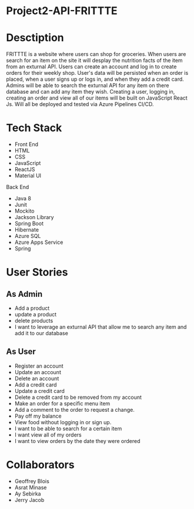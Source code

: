 # Project2-API-FRITTTE

# Desctiption
FRITTTE is a website where users can shop for groceries. When users are search for an item on the site it will desplay the nutrition facts of the item from an exturnal API. Users can create an account and log in to create orders for their weekly shop. User's data will be persisted when an order is placed, when a user signs up or logs in, and when they add a credit card. Admins will be able to search the exturnal API for any item on there database and can add any item they wish. Creating a user, logging in, creating an order and view all of our items will be built on JavaScript React Js. Will all be deployed and tested via Azure Pipelines CI/CD.

# Tech Stack

- Front End
- HTML
- CSS
- JavaScript
- ReactJS
- Material UI

Back End
- Java 8
- Junit
- Mockito
- Jackson Library
- Spring Boot
- Hibernate
- Azure SQL
- Azure Apps Service
- Spring

# User Stories

## As Admin
 - Add a product
 - update a product
 - delete products
 - I want to leverage an exturnal API that allow me to search any item and add it to our database
## As User
 - Register an account
 - Update an account
 - Delete an account
 - Add a credit card
 - Update a credit card
 - Delete a credit card to be removed from my account
 - Make an order for a specific menu item
 - Add a comment to the order to request a change.
 - Pay off my balance
 - View food without logging in or sign up.
 - I want to be able to search for a certain item
 - I want view all of my orders
 - I want to view orders by the date they were ordered

# Collaborators
- Geoffrey Blois
- Asrat Minase
- Ay Sebirka
- Jerry Jacob
